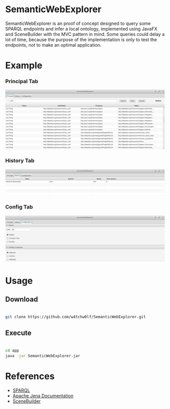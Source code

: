 # SemanticWebExplorer

SemanticWebExplorer is an proof of concept designed to query some SPARQL endpoints and infer a local ontology, implemented using JavaFX and SceneBuilder with the MVC pattern in mind. Some queries could delay a lot of time, because the purpose of the implementation is only to test the endpoints, not to make an optimal application.

# Example

### Principal Tab
![Screenshot](images/screenshot_0.png "Principal Tab")

### History Tab
![Screenshot](images/screenshot_1.png "History Tab")

### Config Tab
![Screenshot](images/screenshot_2.png "Config Tab")

# Usage

## Download

```bash

git clone https://github.com/w4tchw0lf/SemanticWebExplorer.git

```

## Execute

```bash

cd app
java -jar SemanticWebExplorer.jar

```

# References
 - [SPARQL](https://www.w3.org/TR/rdf-sparql-query/)
 - [Apache Jena Documentation](https://jena.apache.org/documentation/)
 - [SceneBuilder](https://gluonhq.com/products/scene-builder/)
